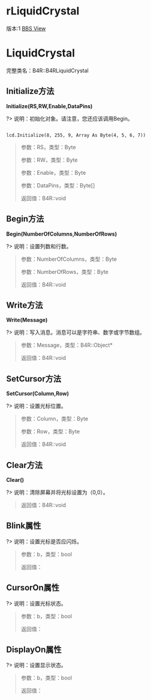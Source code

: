 # rLiquidCrystal

版本:1
[BBS View](https://www.b4x.com/android/forum/pages/results/?query=rLiquidCrystal)

# LiquidCrystal
完整类名：B4R::B4RLiquidCrystal
## Initialize方法
**Initialize(RS,RW,Enable,DataPins)**

?> 说明：初始化对象。请注意，您还应该调用Begin。
```vbnet

lcd.Initialize(8, 255, 9, Array As Byte(4, 5, 6, 7))
```

>
> 参数：RS，类型：Byte
>
> 参数：RW，类型：Byte
>
> 参数：Enable，类型：Byte
>
> 参数：DataPins，类型：Byte[]
>
> 返回值：B4R::void
## Begin方法
**Begin(NumberOfColumns,NumberOfRows)**

?> 说明：设置列数和行数。
>
> 参数：NumberOfColumns，类型：Byte
>
> 参数：NumberOfRows，类型：Byte
>
> 返回值：B4R::void
## Write方法
**Write(Message)**

?> 说明：写入消息。消息可以是字符串、数字或字节数组。
>
> 参数：Message，类型：B4R::Object*
>
> 返回值：B4R::void
## SetCursor方法
**SetCursor(Column,Row)**

?> 说明：设置光标位置。
>
> 参数：Column，类型：Byte
>
> 参数：Row，类型：Byte
>
> 返回值：B4R::void
## Clear方法
**Clear()**

?> 说明：清除屏幕并将光标设置为（0,0）。
>
> 返回值：B4R::void
## Blink属性

?> 说明：设置光标是否应闪烁。
>
> 参数：b，类型：bool
>
> 返回值：
## CursorOn属性

?> 说明：设置光标状态。
>
> 参数：b，类型：bool
>
> 返回值：
## DisplayOn属性

?> 说明：设置显示状态。
>
> 参数：b，类型：bool
>
> 返回值：
